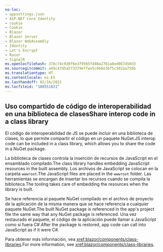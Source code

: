 ```yaml
---
no-loc:
- appsettings.json
- ASP.NET Core Identity
- cookie
- Cookie
- Blazor
- Blazor Server
- Blazor WebAssembly
- Identity
- Let's Encrypt
- Razor
- SignalR
ms.openlocfilehash: 378c74c930f6e3f9565f408a2761a8ed867450d3
ms.sourcegitcommit: a49c47d5a573379effee5c6b6e36f5c302aa756b
ms.translationtype: HT
ms.contentlocale: es-ES
ms.lasthandoff: 02/16/2021
ms.locfileid: "100551821"
---
```

## <a name="share-interop-code-in-a-class-library"></a><span data-ttu-id="a2bd9-101">Uso compartido de código de interoperabilidad en una biblioteca de clases</span><span class="sxs-lookup"><span data-stu-id="a2bd9-101">Share interop code in a class library</span></span>

<span data-ttu-id="a2bd9-102">El código de interoperabilidad de JS se puede incluir en una biblioteca de clases, lo que permite compartir el código en un paquete NuGet.</span><span class="sxs-lookup"><span data-stu-id="a2bd9-102">JS interop code can be included in a class library, which allows you to share the code in a NuGet package.</span></span>

<span data-ttu-id="a2bd9-103">La biblioteca de clases controla la inserción de recursos de JavaScript en el ensamblado compilado.</span><span class="sxs-lookup"><span data-stu-id="a2bd9-103">The class library handles embedding JavaScript resources in the built assembly.</span></span> <span data-ttu-id="a2bd9-104">Los archivos de JavaScript se colocan en la carpeta `wwwroot`.</span><span class="sxs-lookup"><span data-stu-id="a2bd9-104">The JavaScript files are placed in the `wwwroot` folder.</span></span> <span data-ttu-id="a2bd9-105">Las herramientas se encargan de insertar los recursos cuando se compila la biblioteca.</span><span class="sxs-lookup"><span data-stu-id="a2bd9-105">The tooling takes care of embedding the resources when the library is built.</span></span>

<span data-ttu-id="a2bd9-106">Se hace referencia al paquete NuGet compilado en el archivo de proyecto de la aplicación de la misma manera que se hace referencia a cualquier paquete NuGet.</span><span class="sxs-lookup"><span data-stu-id="a2bd9-106">The built NuGet package is referenced in the app's project file the same way that any NuGet package is referenced.</span></span> <span data-ttu-id="a2bd9-107">Una vez restaurado el paquete, el código de la aplicación puede llamar a JavaScript como si fuera C#.</span><span class="sxs-lookup"><span data-stu-id="a2bd9-107">After the package is restored, app code can call into JavaScript as if it were C#.</span></span>

<span data-ttu-id="a2bd9-108">Para obtener más información, vea <xref:blazor/components/class-libraries>.</span><span class="sxs-lookup"><span data-stu-id="a2bd9-108">For more information, see <xref:blazor/components/class-libraries>.</span></span>
